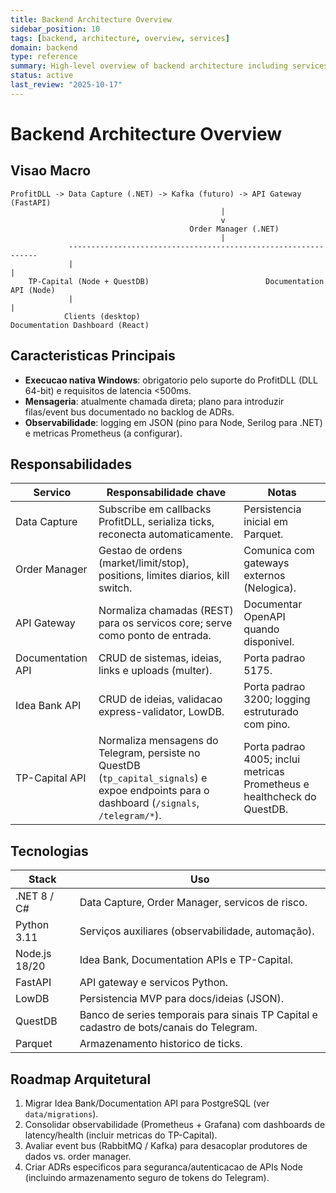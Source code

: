 ```yaml
---
title: Backend Architecture Overview
sidebar_position: 10
tags: [backend, architecture, overview, services]
domain: backend
type: reference
summary: High-level overview of backend architecture including services, data flow, and integration patterns
status: active
last_review: "2025-10-17"
---
```


# Backend Architecture Overview

## Visao Macro

```
ProfitDLL -> Data Capture (.NET) -> Kafka (futuro) -> API Gateway (FastAPI)
                                               |
                                               v
                                        Order Manager (.NET)
                                               |
             ---------------------------------------------------------------
             |                                                             |
    TP-Capital (Node + QuestDB)                          Documentation API (Node)
             |                                                             |
            Clients (desktop)                                Documentation Dashboard (React)
```

## Caracteristicas Principais

- **Execucao nativa Windows**: obrigatorio pelo suporte do ProfitDLL (DLL 64-bit) e requisitos de latencia &lt;500ms.
- **Mensageria**: atualmente chamada direta; plano para introduzir filas/event bus documentado no backlog de ADRs.
- **Observabilidade**: logging em JSON (pino para Node, Serilog para .NET) e metricas Prometheus (a configurar).

## Responsabilidades

| Servico | Responsabilidade chave | Notas |
|---------|------------------------|-------|
| Data Capture | Subscribe em callbacks ProfitDLL, serializa ticks, reconecta automaticamente. | Persistencia inicial em Parquet. |
| Order Manager | Gestao de ordens (market/limit/stop), positions, limites diarios, kill switch. | Comunica com gateways externos (Nelogica). |
| API Gateway | Normaliza chamadas (REST) para os servicos core; serve como ponto de entrada. | Documentar OpenAPI quando disponivel. |
| Documentation API | CRUD de sistemas, ideias, links e uploads (multer). | Porta padrao 5175. |
| Idea Bank API | CRUD de ideias, validacao express-validator, LowDB. | Porta padrao 3200; logging estruturado com pino. |
| TP-Capital API | Normaliza mensagens do Telegram, persiste no QuestDB (`tp_capital_signals`) e expoe endpoints para o dashboard (`/signals`, `/telegram/*`). | Porta padrao 4005; inclui metricas Prometheus e healthcheck do QuestDB. |

## Tecnologias

| Stack | Uso |
|-------|-----|
| .NET 8 / C# | Data Capture, Order Manager, servicos de risco. |
| Python 3.11 | Serviços auxiliares (observabilidade, automação). |
| Node.js 18/20 | Idea Bank, Documentation APIs e TP-Capital. |
| FastAPI | API gateway e servicos Python. |
| LowDB | Persistencia MVP para docs/ideias (JSON). |
| QuestDB | Banco de series temporais para sinais TP Capital e cadastro de bots/canais do Telegram. |
| Parquet | Armazenamento historico de ticks. |

## Roadmap Arquitetural

1. Migrar Idea Bank/Documentation API para PostgreSQL (ver `data/migrations`).
2. Consolidar observabilidade (Prometheus + Grafana) com dashboards de latency/health (incluir metricas do TP-Capital).
3. Avaliar event bus (RabbitMQ / Kafka) para desacoplar produtores de dados vs. order manager.
4. Criar ADRs especificos para seguranca/autenticacao de APIs Node (incluindo armazenamento seguro de tokens do Telegram).
